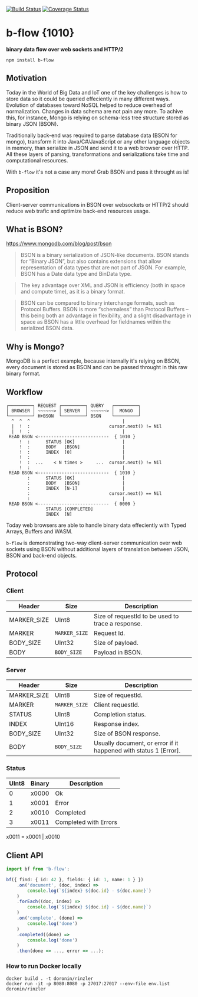 [![Build Status](https://travis-ci.org/ddoronin/rinzler.svg?branch=master)](https://travis-ci.org/ddoronin/rinzler)
[![Coverage Status](https://coveralls.io/repos/github/ddoronin/rinzler/badge.svg?branch=master)](https://coveralls.io/github/ddoronin/rinzler?branch=master)

# b-flow {1010}
**binary data flow over web sockets and HTTP/2**

```
npm install b-flow
```

## Motivation
Today in the World of Big Data and IoT one of the key challenges is how to store data so it could be queried effeciently in many different ways. Evolution of databases toward NoSQL helped to reduce overhead of normalization. Changes in data schema are not pain any more. To achive this, for instance, Mongo is relying on schema-less tree structure stored as binary JSON (BSON).

Traditionally back-end was required to parse database data (BSON for mongo), transform it into Java/C#/JavaScript or any other language objects in memory, than serialize in JSON and send it to a web browser over HTTP. All these layers of parsing, transformations and serializations take time and computational resources.

With `b-flow` it's not a case any more! Grab BSON and pass it throught as is!

## Proposition

Client-server communications in BSON over websockets or HTTP/2 should reduce web trafic and optimize back-end resources usage.

## What is BSON?

https://www.mongodb.com/blog/post/bson
> BSON is a binary serialization of JSON-like documents. BSON stands for “Binary JSON”, but also contains extensions that allow representation of data types that are not part of JSON. For example, BSON has a Date data type and BinData type.

> The key advantage over XML and JSON is efficiency (both in space and compute time), as it is a binary format.

> BSON can be compared to binary interchange formats, such as Protocol Buffers. BSON is more “schemaless” than Protocol Buffers – this being both an advantage in flexibility, and a slight disadvantage in space as BSON has a little overhead for fieldnames within the serialized BSON data.

## Why is Mongo?

MongoDB is a perfect example, because internally it's relying on BSON, every document is stored as BSON and can be passed throught in this raw binary format.

## Workflow



```
┌─────────┐ REQUEST ┌─────────┐ QUERY   ┌─────────┐
│ BROWSER │ ~~~~~~> │ SERVER  │ ~~~~~~> │  MONGO  │
└─────────┘ H+BSON  └─────────┘ BSON    └─────────┘
  ^  ^  ^                                   |
  |  !  :                              cursor.next() != Nil
  |  !  :                                   |
 READ BSON <---------------------------  { 1010 }
     !  :      STATUS [OK]                  |
     !  :      BODY   [BSON]                |
     !  :      INDEX  [0]                   |
     !  :                                   |
     !  :  ...    < N times >     ...  cursor.next() != Nil
     !  :                                   |
 READ BSON <---------------------------  { 1010 }
        :      STATUS [OK]                  |
        :      BODY   [BSON]                |
        :      INDEX  [N-1]                 |
        :                              cursor.next() == Nil
        :                                   |
 READ BSON <---------------------------  { 0000 }
               STATUS [COMPLETED]
               INDEX  [N]
```

Today web browsers are able to handle binary data effeciently with Typed Arrays, Buffers and WASM.

`b-flow` is demonstrating two-way client-server communication over web sockets using BSON without additional layers of translation between JSON, BSON and back-end objects.

## Protocol

### Client

| Header      | Size          | Description |
| ----------- | ------------- | ----------- |
| MARKER_SIZE | UInt8         | Size of requestId to be used to trace a response.
| MARKER      | `MARKER_SIZE` | Request Id. |
| BODY_SIZE   | UInt32        | Size of payload.
| BODY        | `BODY_SIZE`   | Payload in BSON.

### Server

| Header      | Size          | Description |
| ----------- | ------------- | ----------- |
| MARKER_SIZE | UInt8         | Size of requestId. |
| MARKER      | `MARKER_SIZE` | Client requestId. |
| STATUS      | UInt8         | Completion status. |
| INDEX       | UInt16        | Response index. |
| BODY_SIZE   | UInt32        | Size of BSON response. |
| BODY        | `BODY_SIZE`   | Usually document, or error if it happened with status 1 [Error]. |

### Status

| UInt8 | Binary | Description |
| ----- | -------| ----------- |
| 0     | x0000  | Ok |
| 1     | x0001  | Error |
| 2     | x0010  | Completed |
| 3     | x0011  | Completed with Errors |

x0011 = x0001 | x0010

## Client API

```typescript
import bf from 'b-flow';

bf({ find: { id: 42 }, fields: { id: 1, name: 1 } })
    .on('document', (doc, index) => 
        console.log(`${index} ${doc.id} - ${doc.name}`)
    )
    .forEach((doc, index) => 
        console.log(`${index} ${doc.id} - ${doc.name}`)
    )
    .on('complete', (done) => 
        console.log('done')
    )
    .completed((done) => 
        console.log('done')
    )
    .then(done => ..., error => ...);

```


### How to run Docker locally
```
docker build . -t doronin/rinzler
docker run -it -p 8080:8080 -p 27017:27017 --env-file env.list doronin/rinzler
```